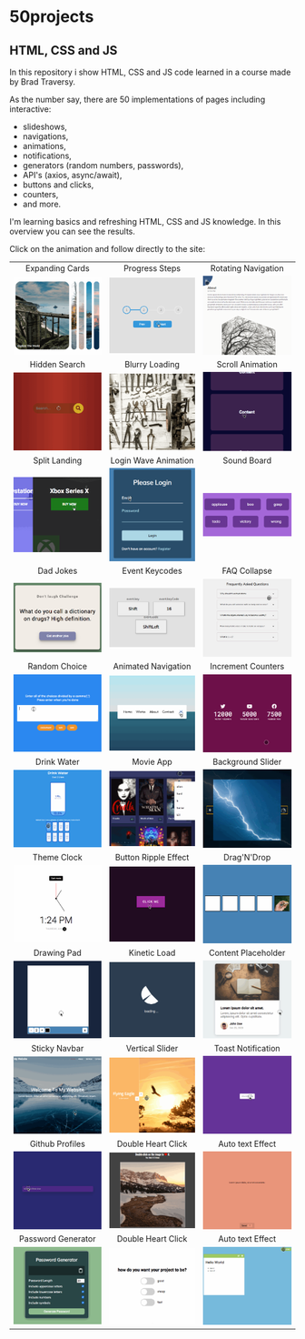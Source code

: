 # 50projects

## HTML, CSS and JS

In this repository i show HTML, CSS and JS code learned in a course made by Brad Traversy.

As the number say, there are 50 implementations of pages including interactive:

- slideshows,
- navigations,
- animations,
- notifications,
- generators (random numbers, passwords),
- API's (axios, async/await),
- buttons and clicks,
- counters,
- and more.

I'm learning basics and refreshing HTML, CSS and JS knowledge. In this overview you can see the results.

Click on the animation and follow directly to the site:

|                                                                                                                           |                                                                                                                               |                                                                                                                             |
| :-----------------------------------------------------------------------------------------------------------------------: | :---------------------------------------------------------------------------------------------------------------------------: | :-------------------------------------------------------------------------------------------------------------------------: |
|                                                      Expanding Cards                                                      |                                                        Progress Steps                                                         |                                                     Rotating Navigation                                                     |
|    [![expanding cards](images/01.gif)](https://krisbaranski.github.io/50projects/course/01.expanding_cards/index.html)    |       [![progress steps](images/02.gif)](https://krisbaranski.github.io/50projects/course/02.progress_steps/index.html)       | [![rotating navigation](images/03.gif)](https://krisbaranski.github.io/50projects/course/03.rotating_navigation/index.html) |
|                                                       Hidden Search                                                       |                                                        Blurry Loading                                                         |                                                      Scroll Animation                                                       |
|      [![hidden search](images/04.gif)](https://krisbaranski.github.io/50projects/course/04.hidden_search/index.html)      |       [![blurry loading](images/05.gif)](https://krisbaranski.github.io/50projects/course/05.blurry_loading/index.html)       |    [![scroll animation](images/06.gif)](https://krisbaranski.github.io/50projects/course/06.scroll_animation/index.html)    |
|                                                       Split Landing                                                       |                                                     Login Wave Animation                                                      |                                                         Sound Board                                                         |
|      [![split landing](images/07.gif)](https://krisbaranski.github.io/50projects/course/07.split_landing/index.html)      | [![login wave animation](images/08.gif)](https://krisbaranski.github.io/50projects/course/08.login_wave_animation/index.html) |         [![sound board](images/09.png)](https://krisbaranski.github.io/50projects/course/09.sound_board/index.html)         |
|                                                         Dad Jokes                                                         |                                                        Event Keycodes                                                         |                                                        FAQ Collapse                                                         |
|          [![dad jokes](images/10.png)](https://krisbaranski.github.io/50projects/course/10.dad_jokes/index.html)          |    [![login wave animation](images/11.png)](https://krisbaranski.github.io/50projects/course/11.event_keycodes/index.html)    |        [![sound board](images/12.gif)](https://krisbaranski.github.io/50projects/course/12.faq_collapse/index.html)         |
|                                                       Random Choice                                                       |                                                      Animated Navigation                                                      |                                                     Increment Counters                                                      |
|      [![random choice](images/13.gif)](https://krisbaranski.github.io/50projects/course/13.random_choice/index.html)      |  [![animated navigation](images/14.gif)](https://krisbaranski.github.io/50projects/course/14.animated_navigation/index.html)  |  [![increment counter](images/15.gif)](https://krisbaranski.github.io/50projects/course/15.increment_counters/index.html)   |
|                                                        Drink Water                                                        |                                                           Movie App                                                           |                                                      Background Slider                                                      |
|        [![drink water](images/16.gif)](https://krisbaranski.github.io/50projects/course/16.drink_water/index.html)        |            [![movie app](images/17.gif)](https://krisbaranski.github.io/50projects/course/17.movie_app/index.html)            |   [![background slider](images/18.gif)](https://krisbaranski.github.io/50projects/course/18.background_slider/index.html)   |
|                                                        Theme Clock                                                        |                                                     Button Ripple Effect                                                      |                                                         Drag'N'Drop                                                         |
|        [![theme clock](images/19.gif)](https://krisbaranski.github.io/50projects/course/19.theme_clock/index.html)        | [![button ripple effect](images/20.gif)](https://krisbaranski.github.io/50projects/course/20.button_ripple_effect/index.html) |         [![drag n drop](images/21.gif)](https://krisbaranski.github.io/50projects/course/21.drag_n_drop/index.html)         |
|                                                        Drawing Pad                                                        |                                                         Kinetic Load                                                          |                                                     Content Placeholder                                                     |
|        [![drawing pad](images/22.gif)](https://krisbaranski.github.io/50projects/course/22.drawing_pad/index.html)        |         [![kinetic load](images/23.gif)](https://krisbaranski.github.io/50projects/course/23.kinetic_load/index.html)         | [![content placeholder](images/24.gif)](https://krisbaranski.github.io/50projects/course/24.content_placeholder/index.html) |
|                                                       Sticky Navbar                                                       |                                                        Vertical Slider                                                        |                                                     Toast Notification                                                      |
|      [![sticky navbar](images/25.gif)](https://krisbaranski.github.io/50projects/course/25.sticky_navbar/index.html)      |      [![vertical slider](images/26.gif)](https://krisbaranski.github.io/50projects/course/26.vertical_slider/index.html)      |  [![toast notification](images/27.gif)](https://krisbaranski.github.io/50projects/course/27.toast_notification/index.html)  |
|                                                      Github Profiles                                                      |                                                      Double Heart Click                                                       |                                                      Auto text Effect                                                       |
|    [![github profiles](images/28.gif)](https://krisbaranski.github.io/50projects/course/28.github_profiles/index.html)    |   [![double heart click](images/29.gif)](https://krisbaranski.github.io/50projects/course/29.double_heart_click/index.html)   |    [![auto text effect](images/30.gif)](https://krisbaranski.github.io/50projects/course/30.auto_text_effect/index.html)    |
|                                                    Password Generator                                                     |                                                      Double Heart Click                                                       |                                                      Auto text Effect                                                       |
| [![password generator](images/31.gif)](https://krisbaranski.github.io/50projects/course/31.password_generator/index.html) |   [![double heart click](images/32.gif)](https://krisbaranski.github.io/50projects/course/32.double_heart_click/index.html)   |    [![auto text effect](images/33.gif)](https://krisbaranski.github.io/50projects/course/33.auto_text_effect/index.html)    |

